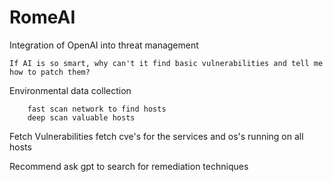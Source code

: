 # RomeAI
Integration of OpenAI into threat management

    If AI is so smart, why can't it find basic vulnerabilities and tell me how to patch them?

Environmental data collection

        fast scan network to find hosts
        deep scan valuable hosts
        
Fetch Vulnerabilities
        fetch cve's for the services and os's running on all hosts

Recommend
        ask gpt to search for remediation techniques